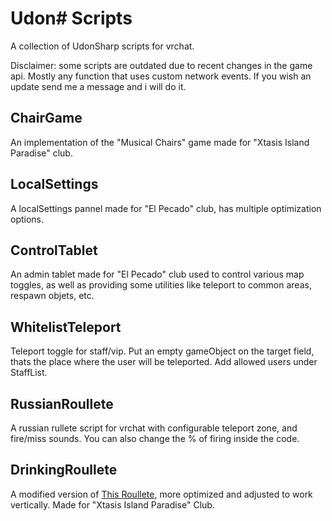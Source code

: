# Udon# Scripts
A collection of UdonSharp scripts for vrchat.

Disclaimer: some scripts are outdated due to recent changes in the game api. Mostly any function that uses custom network events. If you wish an update send me a message and i will do it.

## ChairGame
An implementation of the "Musical Chairs" game made for "Xtasis Island Paradise" club.

## LocalSettings
A localSettings pannel made for "El Pecado" club, has multiple optimization options.

## ControlTablet
An admin tablet made for "El Pecado" club used to control various map toggles, as well as providing some utilities like teleport to common areas, respawn objets, etc.

## WhitelistTeleport
Teleport toggle for staff/vip. Put an empty gameObject on the target field, thats the place where the user will be teleported. Add allowed users under StaffList.

## RussianRoullete
A russian rullete script for vrchat with configurable teleport zone, and fire/miss sounds. You can also change the % of firing inside the code.

## DrinkingRoullete
A modified version of [This Roullete](https://ko-fi.com/s/6a6aa3541c), more optimized and adjusted to work vertically. Made for "Xtasis Island Paradise" Club.
